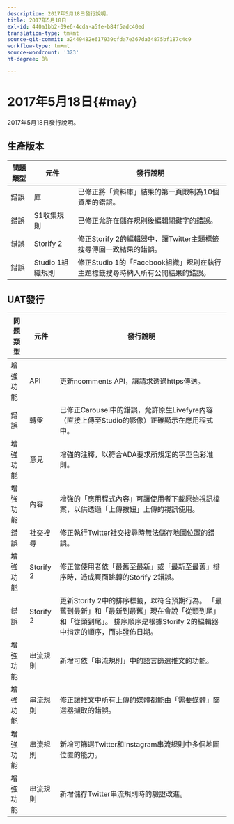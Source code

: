 ```yaml
---
description: 2017年5月18日發行說明。
title: 2017年5月18日
exl-id: 440a1bb2-09e6-4cda-a5fe-b84f5adc40ed
translation-type: tm+mt
source-git-commit: a2449482e617939cfda7e367da34875bf187c4c9
workflow-type: tm+mt
source-wordcount: '323'
ht-degree: 8%

---
```


# 2017年5月18日{#may}

2017年5月18日發行說明。

## 生產版本

| **問題類型** | **元件** | **發行說明** |
|---|---|---|
| 錯誤 | 庫 | 已修正將「資料庫」結果的第一頁限制為10個資產的錯誤。 |
| 錯誤 | S1收集規則 | 已修正允許在儲存規則後編輯關鍵字的錯誤。 |
| 錯誤 | Storify 2 | 修正Storify 2的編輯器中，讓Twitter主題標籤搜尋傳回一致結果的錯誤。 |
| 錯誤 | Studio 1組織規則 | 修正Studio 1的「Facebook組織」規則在執行主題標籤搜尋時納入所有公開結果的錯誤。 |

## UAT發行

| **問題類型** | **元件** | **發行說明** |
|---|---|---|
| 增強功能 | API | 更新ncomments API，讓請求透過https傳送。 |
| 錯誤 | 轉盤 | 已修正Carousel中的錯誤，允許原生Livefyre內容（直接上傳至Studio的影像）正確顯示在應用程式中。 |
| 增強功能 | 意見 | 增強的注釋，以符合ADA要求所規定的字型色彩准則。 |
| 增強功能 | 內容 | 增強的「應用程式內容」可讓使用者下載原始視訊檔案，以供透過「上傳按鈕」上傳的視訊使用。 |
| 錯誤 | 社交搜尋 | 修正執行Twitter社交搜尋時無法儲存地圖位置的錯誤。 |
| 增強功能 | Storify 2 | 修正當使用者依「最舊至最新」或「最新至最舊」排序時，造成頁面跳轉的Storify 2錯誤。 |
| 錯誤 | Storify 2 | 更新Storify 2中的排序標籤，以符合預期行為。 「最舊到最新」和「最新到最舊」現在會說「從頭到尾」和「從頭到尾」。 排序順序是根據Storify 2的編輯器中指定的順序，而非發佈日期。 |
| 增強功能 | 串流規則 | 新增可依「串流規則」中的語言篩選推文的功能。 |
| 增強功能 | 串流規則 | 修正讓推文中所有上傳的媒體都能由「需要媒體」篩選器擷取的錯誤。 |
| 增強功能 | 串流規則 | 新增可篩選Twitter和Instagram串流規則中多個地圖位置的能力。 |
| 增強功能 | 串流規則 | 新增儲存Twitter串流規則時的驗證改進。 |
